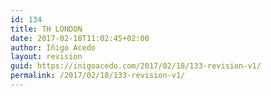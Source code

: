 ```yaml
---
id: 134
title: TH LONDON
date: 2017-02-18T11:02:45+02:00
author: Iñigo Acedo
layout: revision
guid: https://inigoacedo.com/2017/02/18/133-revision-v1/
permalink: /2017/02/18/133-revision-v1/
---
```

